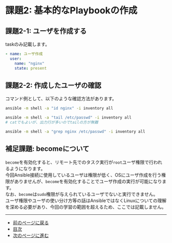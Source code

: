 # 課題2: 基本的なPlaybookの作成

## 課題2-1: ユーザを作成する

taskのみ記載します。

```yaml
- name: ユーザ作成
  user:
    name: "nginx"
    state: present
```

## 課題2-2: 作成したユーザの確認

コマンド例として、以下のような確認方法があります。

```bash
ansible -m shell -a "id nginx" -i inventory all
```

```bash
ansible -m shell -a "tail /etc/passwd" -i inventory all
# catでもよいが、出力行が多いのでtailの方が無難
```

```bash
ansible -m shell -a "grep nginx /etc/passwd" -i inventory all
```

## 補足課題: becomeについて

`become`を有効化すると、リモート先でのタスク実行が`root`ユーザ権限で行われるようになります。  
今回Ansible接続に使用しているユーザは権限が低く、OSにユーザ作成を行う権限がありませんが、`become`を有効化することでユーザ作成の実行が可能になります。  
なお、`become`は`sudo`権限が与えられているユーザでないと実行できません。  
ユーザ権限やユーザの使い分け方等の話はAnsibleではなくLinuxについての理解を深める必要があり、今回の学習の範囲を超えるため、ここでは記載しません。

---

- [前のページに戻る](step3.md)
- [目次](README.md)
- [次のページに進む](step4.md)
